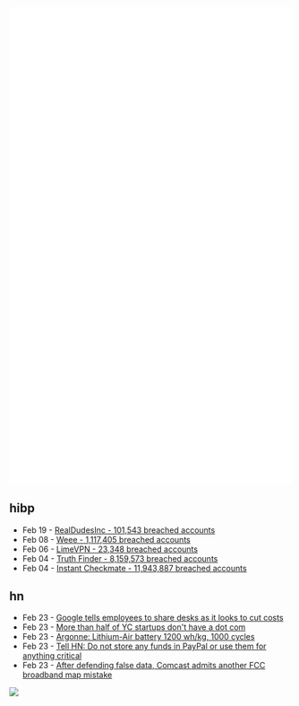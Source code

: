 ![Metrics](https://raw.githubusercontent.com/phixion/phixion/master/metrics.svg)

## hibp

<!--
for https://github.com/phixion/phixion/blob/main/.github/workflows/feeds.yml
-->
<!--START_SECTION:haveibeenpwnd-->
- Feb 19 - [RealDudesInc - 101,543 breached accounts](https://haveibeenpwned.com/PwnedWebsites#RealDudesInc)
- Feb 08 - [Weee - 1,117,405 breached accounts](https://haveibeenpwned.com/PwnedWebsites#Weee)
- Feb 06 - [LimeVPN - 23,348 breached accounts](https://haveibeenpwned.com/PwnedWebsites#LimeVPN)
- Feb 04 - [Truth Finder - 8,159,573 breached accounts](https://haveibeenpwned.com/PwnedWebsites#TruthFinder)
- Feb 04 - [Instant Checkmate - 11,943,887 breached accounts](https://haveibeenpwned.com/PwnedWebsites#InstantCheckmate)
<!--END_SECTION:haveibeenpwnd-->

## hn

<!--
for https://github.com/phixion/phixion/blob/main/.github/workflows/feeds.yml
-->
<!--START_SECTION:hn-->
- Feb 23 - [Google tells employees to share desks as it looks to cut costs](https://www.techspot.com/news/97705-google-tells-employees-share-desks-looks-cut-costs.html)
- Feb 23 - [More than half of YC startups don&#x27;t have a dot com](https://www.reproof.app/blog/you-dont-need-a-dot-com)
- Feb 23 - [Argonne: Lithium-Air battery 1200 wh&#x2F;kg, 1000 cycles](https://www.anl.gov/article/new-design-for-lithiumair-battery-could-offer-much-longer-driving-range-compared-with-the-lithiumion)
- Feb 23 - [Tell HN: Do not store any funds in PayPal or use them for anything critical](https://news.ycombinator.com/item?id=34913596)
- Feb 23 - [After defending false data, Comcast admits another FCC broadband map mistake](https://arstechnica.com/tech-policy/2023/02/comcast-could-have-avoided-giving-false-map-data-to-fcc-by-checking-its-own-website/)
<!--END_SECTION:hn-->

<!--
for https://yhype.me
-->
![](https://hit.yhype.me/github/profile?user_id=13013670)
